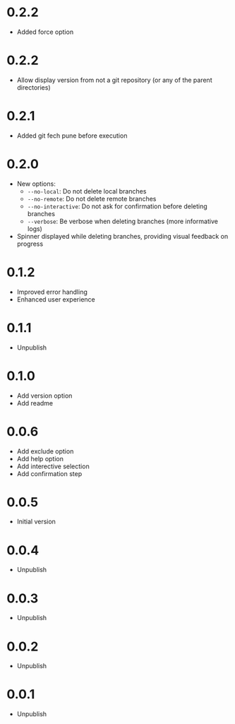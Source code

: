 # 0.2.2

- Added force option

# 0.2.2

- Allow display version from not a git repository (or any of the parent directories)

# 0.2.1

- Added git fech pune before execution

# 0.2.0

- New options:
  - `--no-local`: Do not delete local branches
  - `--no-remote`: Do not delete remote branches
  - `--no-interactive`: Do not ask for confirmation before deleting branches
  - `--verbose`: Be verbose when deleting branches (more informative logs)
- Spinner displayed while deleting branches, providing visual feedback on progress

# 0.1.2

- Improved error handling
- Enhanced user experience

# 0.1.1

- Unpublish

# 0.1.0

- Add version option
- Add readme

# 0.0.6

- Add exclude option
- Add help option
- Add interective selection
- Add confirmation step

# 0.0.5

- Initial version

# 0.0.4

- Unpublish

# 0.0.3

- Unpublish

# 0.0.2

- Unpublish

# 0.0.1

- Unpublish